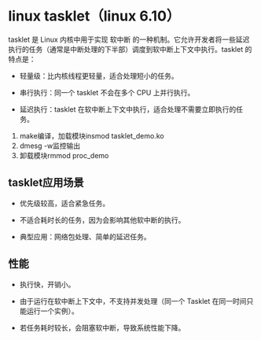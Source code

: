 # linux tasklet（linux 6.10）

tasklet 是 Linux 内核中用于实现 软中断 的一种机制。它允许开发者将一些延迟执行的任务（通常是中断处理的下半部）调度到软中断上下文中执行。tasklet 的特点是：

- 轻量级：比内核线程更轻量，适合处理短小的任务。

- 串行执行：同一个 tasklet 不会在多个 CPU 上并行执行。

- 延迟执行：tasklet 在软中断上下文中执行，适合处理不需要立即执行的任务。

1. make编译，加载模块insmod tasklet_demo.ko
2. dmesg -w监控输出
4. 卸载模块rmmod proc_demo


## tasklet应用场景

- 优先级较高，适合紧急任务。

- 不适合耗时长的任务，因为会影响其他软中断的执行。

- 典型应用：网络包处理、简单的延迟任务。


## 性能

- 执行快，开销小。

- 由于运行在软中断上下文中，不支持并发处理（同一个 Tasklet 在同一时间只能运行一个实例）。

- 若任务耗时较长，会阻塞软中断，导致系统性能下降。